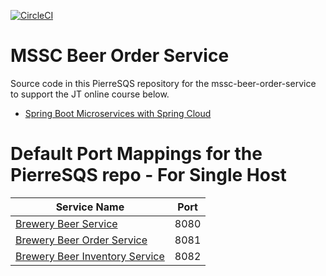 [![CircleCI](https://dl.circleci.com/status-badge/img/gh/PierreSQS/mssc-beer-order-service/tree/master-pierrot.svg?style=shield)](https://dl.circleci.com/status-badge/redirect/gh/PierreSQS/mssc-beer-order-service/tree/master-pierrot)

# MSSC Beer Order Service

Source code in this PierreSQS repository for the mssc-beer-order-service to support the JT online course below.

* [Spring Boot Microservices with Spring Cloud](https://www.udemy.com/spring-boot-microservices-with-spring-cloud-beginner-to-guru/?couponCode=GIT_HUB2)


# Default Port Mappings for the PierreSQS repo - For Single Host
| Service Name | Port | 
| --------| -----|
| [Brewery Beer Service](https://github.com/PierreSQS/mssc-beer-service/tree/master-pierrot) | 8080 |
| [Brewery Beer Order Service](https://github.com/PierreSQS/mssc-beer-order-service/tree/master-pierrot) | 8081 |
| [Brewery Beer Inventory Service](https://github.com/PierreSQS/mssc-beer-inventory-service/tree/master-pierrot) | 8082 |